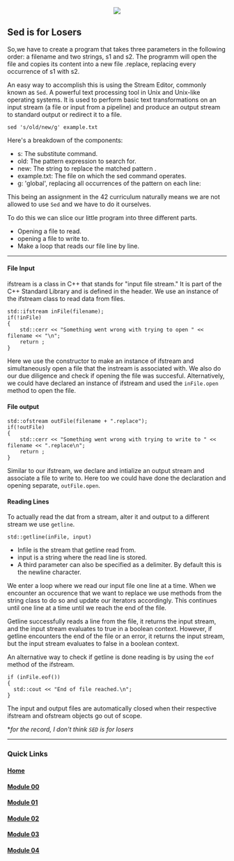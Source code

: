 <div align="center">
  <img src="https://i.imgur.com/9RRWFs4.png">
</div>

## Sed is for Losers
So,we have to create a program that takes three parameters in the following order: a filename and two strings, s1 and s2.
The programm will open the file <filename> and copies its content into a new file <filename>.replace, replacing every occurrence of s1 with s2.  

An easy way to accomplish this is using the Stream Editor, commonly known as `Sed`. A powerful text processing tool in Unix and Unix-like operating systems. It is used to perform basic text transformations on an input stream (a file or input from a pipeline) and produce an output stream to standard output or redirect it to a file.  

`sed 's/old/new/g' example.txt`

Here's a breakdown of the components:

- s: The substitute command.
- old: The pattern expression to search for.
- new: The string to replace the matched pattern .
- example.txt: The file on which the sed command operates.
- g: 'global', replacing all occurrences of the pattern on each line:

This being an assignment in the 42 curriculum naturally means we are not allowed to use `Sed` and we have to do it ourselves.

To do this we can slice our little program into three different parts. 
- Opening a file to read.
- opening a file to write to.
- Make a loop that reads our file line by line.

---

#### File Input
ifstream is a class in C++ that stands for "input file stream." It is part of the C++ Standard Library and is defined in the <fstream> header. We use an instance of the ifstream class to read data from files.

```
std::ifstream inFile(filename);
if(!inFile)
{
    std::cerr << "Something went wrong with trying to open " << filename << "\n";
    return ;
}
```

Here we use the constructor to make an instance of ifstream and simultaneously open a file that the instream is associated with. We also do our due diligence and check if opening the file was succesful.
Alternatively, we could have declared an instance of ifstream and used the `inFile.open` method to open the file.

#### File output

```
std::ofstream outFile(filename + ".replace");
if(!outFile)
{
    std::cerr << "Something went wrong with trying to write to " << filename << ".replace\n";
    return ;
}
```

Similar to our ifstream, we declare and intialize an output stream and associate a file to write to. Here too we could have done the declaration and opening separate, `outFile.open`.

#### Reading Lines

To actually read the dat from a stream, alter it and output to a different stream we use `getline`.

`std::getline(inFile, input)`
- Infile is the stream that getline read from.
- input is a string where the read line is stored.
- A third parameter can also be specified as a delimiter. By default this is the newline character.

We enter a loop where we read our input file one line at a time. When we encounter an occurence that we want to replace we use methods from the string class to do so and update our iterators accordingly. This continues until one line at a time until we reach the end of the file.  

Getline successfully reads a line from the file, it returns the input stream, and the input stream evaluates to true in a boolean context.
However, if getline encounters the end of the file or an error, it returns the input stream, but the input stream evaluates to false in a boolean context.

An alternative way to check if getline is done reading is by using the `eof` method of the ifstream.

```    
if (inFile.eof())
{
  std::cout << "End of file reached.\n";
}
```

The input and output files are automatically closed when their respective ifstream and ofstream objects go out of scope.


**for the record, I don't think `SED` is for losers*

---
### Quick Links  

#### [Home](https://github.com/arommers/CPP_Modules)
#### [Module 00](https://github.com/arommers/CPP_Modules/tree/master/00)

#### [Module 01](https://github.com/arommers/CPP_Modules/tree/master/01)

#### [Module 02](https://github.com/arommers/CPP_Modules/tree/master/02)

#### [Module 03](https://github.com/arommers/CPP_Modules/tree/master/03)

#### [Module 04](https://github.com/arommers/CPP_Modules/tree/master/04)
